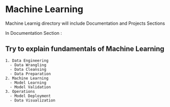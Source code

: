 # Machine Learning
Machine Learnig directory will include Documentation and Projects Sections

In Documentation Section :
  ## Try to explain fundamentals of Machine Learning
    1. Data Engineering
      - Data Wrangling
      - Data Cleansing
      - Data Preparation
    2. Machine Learning
      - Model Learning
      - Model Validation
    3. Operations
      - Model Deployment
      - Data Visualization
